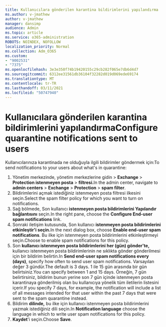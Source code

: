 ```yaml
---
title: Kullanıcılara gönderilen karantina bildirimlerini yapılandırma
ms.author: v-jmathew
author: v-jmathew
manager: dansimp
audience: Admin
ms.topic: article
ms.service: o365-administration
ROBOTS: NOINDEX, NOFOLLOW
localization_priority: Normal
ms.collection: Adm_O365
ms.custom:
- "9002531"
- "7375"
ms.openlocfilehash: 3e3e350f74b19420155c29cb282f065e7db6d4d7
ms.sourcegitcommit: 6312ee31561db36104f32282d019d069ede69174
ms.translationtype: MT
ms.contentlocale: tr-TR
ms.lasthandoff: 03/11/2021
ms.locfileid: "50747940"
---
```

# <a name="configure-quarantine-notifications-sent-to-users"></a><span data-ttu-id="98450-102">Kullanıcılara gönderilen karantina bildirimlerini yapılandırma</span><span class="sxs-lookup"><span data-stu-id="98450-102">Configure quarantine notifications sent to users</span></span>

<span data-ttu-id="98450-103">Kullanıcılarınıza karantinada ne olduğuyla ilgili bildirimler göndermek için:</span><span class="sxs-lookup"><span data-stu-id="98450-103">To send notifications to your users about what's in quarantine:</span></span>

1. <span data-ttu-id="98450-104">Yönetim merkezinde, yönetim merkezlerine gidin  >  **Exchange**  >  **Protection istenmeyen posta**  >  **filtresi.**</span><span class="sxs-lookup"><span data-stu-id="98450-104">In the admin center, navigate to **admin centers** > **Exchange** > **Protection** > **spam filter**.</span></span>
2. <span data-ttu-id="98450-105">Bildirimlerini açmak istediğiniz istenmeyen posta filtresi ilkesini seçin.</span><span class="sxs-lookup"><span data-stu-id="98450-105">Select the spam filter policy for which you want to turn on notifications.</span></span>
3. <span data-ttu-id="98450-106">Sağ bölmede, Son kullanıcı **istenmeyen posta bildirimlerini Yapılandır bağlantısını** seçin.</span><span class="sxs-lookup"><span data-stu-id="98450-106">In the right pane, choose the **Configure End-user spam notifications** link.</span></span>
4. <span data-ttu-id="98450-107">Sonraki iletişim kutusunda, Son kullanıcı **istenmeyen posta bildirimlerini etkinleştir'i seçin.**</span><span class="sxs-lookup"><span data-stu-id="98450-107">In the next dialog box, choose **Enable end-user spam notifications**.</span></span> <span data-ttu-id="98450-108">Bu ilke için istenmeyen posta bildirimlerini etkinleştirmeyi seçin.</span><span class="sxs-lookup"><span data-stu-id="98450-108">Choose to enable spam notifications for this policy.</span></span>
5. <span data-ttu-id="98450-109">Son **kullanıcı istenmeyen posta bildirimlerini her (gün) gönder'te,** kullanıcı istenmeyen posta bildirimlerinin ne sıklıkta gönder gönderilmesi için bir bildirim belirtin.</span><span class="sxs-lookup"><span data-stu-id="98450-109">In **Send end-user spam notifications every (days)**, specify how often to send user spam notifications.</span></span> <span data-ttu-id="98450-110">Varsayılan değer 3 gündür.</span><span class="sxs-lookup"><span data-stu-id="98450-110">The default is 3 days.</span></span> <span data-ttu-id="98450-111">1 ile 15 gün arasında bir gün belirtsiniz.</span><span class="sxs-lookup"><span data-stu-id="98450-111">You can specify between 1 and 15 days.</span></span> <span data-ttu-id="98450-112">Örneğin, 7 gün belirtirsiniz, bildirim bunun yerine son 7 gün içinde istenmeyen posta karantinaya gönderilmiş olan bu kullanıcıya yönelik tüm iletilerin listesini içerir.</span><span class="sxs-lookup"><span data-stu-id="98450-112">If you specify 7 days, for example, the notification will include a list of all messages intended for that user within the past 7 days that were sent to the spam quarantine instead.</span></span>
6. <span data-ttu-id="98450-113">Bildirim **dilinde,** bu ilke için kullanıcı istenmeyen posta bildirimlerini yazmak istediğiniz dili seçin.</span><span class="sxs-lookup"><span data-stu-id="98450-113">In **Notification language** choose the language in which to write user spam notifications for this policy.</span></span>
7. <span data-ttu-id="98450-114">**Kaydet**'i seçin.</span><span class="sxs-lookup"><span data-stu-id="98450-114">Choose **Save**.</span></span>

